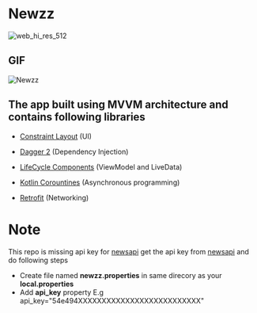 # Newzz

![web_hi_res_512](https://user-images.githubusercontent.com/13314984/52175922-4fae9380-27d1-11e9-8504-dd91e0cbd66c.png)

## GIF

![Newzz](https://user-images.githubusercontent.com/13314984/66075300-e86ffb80-e578-11e9-96f4-44d0ff63d12d.gif)


## The app built using MVVM architecture and contains following libraries

- [Constraint Layout](https://developer.android.com/training/constraint-layout/) (UI)

- [Dagger 2](https://dagger.dev/) (Dependency Injection)

- [LifeCycle Components](https://developer.android.com/topic/libraries/architecture/livedata) (ViewModel and LiveData)

- [Kotlin Corountines](https://kotlinlang.org/docs/reference/coroutines-overview.html) (Asynchronous programming)

- [Retrofit](https://square.github.io/retrofit/) (Networking)


# Note
This repo is missing api key for [newsapi](https://newsapi.org)
get the api key from [newsapi](https://newsapi.org) and do following steps
- Create file named **newzz.properties** in same direcory as your **local.properties**
- Add **api_key** property E.g api_key="54e494XXXXXXXXXXXXXXXXXXXXXXXXXX"
